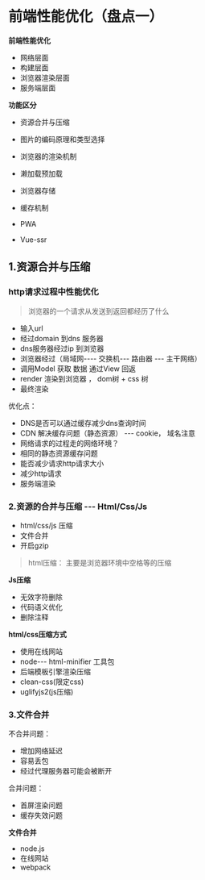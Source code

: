 # 前端性能优化（盘点一）



**前端性能优化**

- 网络层面
- 构建层面
- 浏览器渲染层面
- 服务端层面

**功能区分**

- 资源合并与压缩

- 图片的编码原理和类型选择

- 浏览器的渲染机制

- 濑加载预加载

- 浏览器存储

- 缓存机制

- PWA

- Vue-ssr 

  

## 1.资源合并与压缩

### http请求过程中性能优化

> 浏览器的一个请求从发送到返回都经历了什么

- 输入url
- 经过domain 到dns 服务器
- dns服务器经过ip 到浏览器
- 浏览器经过（局域网---- 交换机---  路由器 ---  主干网络）
-  调用Model 获取 数据 通过View 回返
- render 渲染到浏览器 ， dom树 + css 树 
- 最终渲染

优化点： 

- DNS是否可以通过缓存减少dns查询时间
- CDN 解决缓存问题（静态资源） --- cookie， 域名注意
- 网络请求的过程走的网络环境？
- 相同的静态资源缓存问题
- 能否减少请求http请求大小
- 减少http请求
- 服务端渲染



### 2.资源的合并与压缩 ---  Html/Css/Js

- html/css/js 压缩
- 文件合并
- 开启gzip

> html压缩： 主要是浏览器环境中空格等的压缩

**Js压缩**

- 无效字符删除
- 代码语义优化
- 删除注释

**html/css压缩方式** 

- 使用在线网站
- node--- html-minifier 工具包
- 后端模板引擎渲染压缩
- clean-css(限定css)
- uglifyjs2(js压缩)

### 3.文件合并

不合并问题：

- 增加网络延迟
- 容易丢包
- 经过代理服务器可能会被断开

合并问题： 

- 首屏渲染问题
- 缓存失效问题

**文件合并**

- node.js
- 在线网站
- webpack

